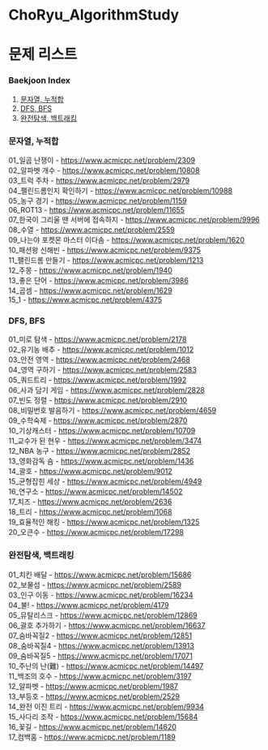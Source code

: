 # ChoRyu_AlgorithmStudy

# 문제 리스트

### Baekjoon Index
1. <a href = "#1">문자열, 누적합</a>
2. <a href = "#2">DFS, BFS</a>
3. <a href = "#3">완전탐색, 백트래킹</a>

### <a name = "1">문자열, 누적합</a>
01_일곱 난쟁이 - https://www.acmicpc.net/problem/2309  
02_알파벳 개수 - https://www.acmicpc.net/problem/10808  
03_트럭 주차 - https://www.acmicpc.net/problem/2979  
04_팰린드롬인지 확인하기 - https://www.acmicpc.net/problem/10988  
05_농구 경기 - https://www.acmicpc.net/problem/1159  
06_ROT13 - https://www.acmicpc.net/problem/11655  
07_한국이 그리울 땐 서버에 접속하지 - https://www.acmicpc.net/problem/9996  
08_수열 - https://www.acmicpc.net/problem/2559  
09_나는야 포켓몬 마스터 이다솜 - https://www.acmicpc.net/problem/1620  
10_패션왕 신해빈 - https://www.acmicpc.net/problem/9375  
11_팰린드롬 만들기 - https://www.acmicpc.net/problem/1213  
12_주몽 - https://www.acmicpc.net/problem/1940  
13_좋은 단어 - https://www.acmicpc.net/problem/3986  
14_곱셈 - https://www.acmicpc.net/problem/1629  
15_1 - https://www.acmicpc.net/problem/4375  

### <a name = "2">DFS, BFS</a>
01_미로 탐색 - https://www.acmicpc.net/problem/2178  
02_유기농 배추 - https://www.acmicpc.net/problem/1012  
03_안전 영역 - https://www.acmicpc.net/problem/2468  
04_영역 구하기 - https://www.acmicpc.net/problem/2583  
05_쿼드트리 - https://www.acmicpc.net/problem/1992  
06_사과 담기 게임 - https://www.acmicpc.net/problem/2828  
07_빈도 정렬 - https://www.acmicpc.net/problem/2910  
08_비밀번호 발음하기 - https://www.acmicpc.net/problem/4659  
09_수학숙제 - https://www.acmicpc.net/problem/2870  
10_기상캐스터 - https://www.acmicpc.net/problem/10709  
11_교수가 된 현우 - https://www.acmicpc.net/problem/3474  
12_NBA 농구 - https://www.acmicpc.net/problem/2852  
13_영화감독 숌 - https://www.acmicpc.net/problem/1436  
14_괄호 - https://www.acmicpc.net/problem/9012  
15_균형잡힌 세상 - https://www.acmicpc.net/problem/4949  
16_연구소 - https://www.acmicpc.net/problem/14502  
17_치즈 - https://www.acmicpc.net/problem/2636  
18_트리 - https://www.acmicpc.net/problem/1068  
19_효율적인 해킹 - https://www.acmicpc.net/problem/1325  
20_오큰수 - https://www.acmicpc.net/problem/17298  

### <a name = "3">완전탐색, 백트래킹</a>
01_치킨 배달 - https://www.acmicpc.net/problem/15686  
02_보물섬 - https://www.acmicpc.net/problem/2589  
03_인구 이동 - https://www.acmicpc.net/problem/16234  
04_불! - https://www.acmicpc.net/problem/4179  
05_뮤탈리스크 - https://www.acmicpc.net/problem/12869  
06_괄호 추가하기 - https://www.acmicpc.net/problem/16637  
07_숨바꼭질2 - https://www.acmicpc.net/problem/12851  
08_숨바꼭질4 - https://www.acmicpc.net/problem/13913  
09_숨바꼭질5 - https://www.acmicpc.net/problem/17071  
10_주난의 난(難) - https://www.acmicpc.net/problem/14497  
11_백조의 호수 - https://www.acmicpc.net/problem/3197  
12_알파벳 - https://www.acmicpc.net/problem/1987  
13_부등호 - https://www.acmicpc.net/problem/2529  
14_완전 이진 트리 - https://www.acmicpc.net/problem/9934  
15_사다리 조작 - https://www.acmicpc.net/problem/15684  
16_꽃길 - https://www.acmicpc.net/problem/14620  
17_컴백홈 - https://www.acmicpc.net/problem/1189  
